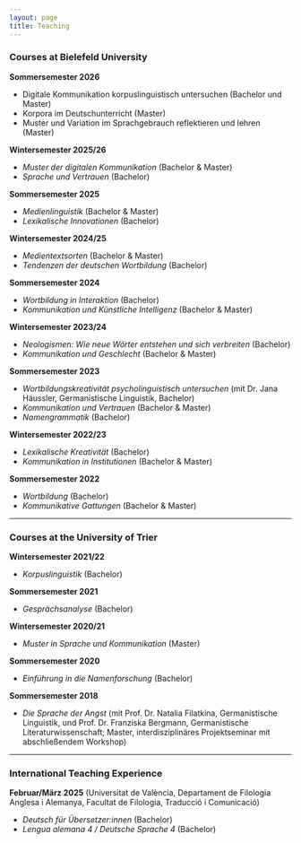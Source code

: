 ```yaml
---
layout: page
title: Teaching
---
```


### Courses at Bielefeld University

**Sommersemester 2026**

- Digitale Kommunikation korpuslinguistisch untersuchen (Bachelor und Master)
- Korpora im Deutschunterricht (Master)
- Muster und Variation im Sprachgebrauch reflektieren und lehren (Master)

**Wintersemester 2025/26**  
- *Muster der digitalen Kommunikation* (Bachelor & Master)  
- *Sprache und Vertrauen* (Bachelor)

**Sommersemester 2025**  
- *Medienlinguistik* (Bachelor & Master)  
- *Lexikalische Innovationen* (Bachelor)

**Wintersemester 2024/25**  
- *Medientextsorten* (Bachelor & Master)  
- *Tendenzen der deutschen Wortbildung* (Bachelor)

**Sommersemester 2024**  
- *Wortbildung in Interaktion* (Bachelor)  
- *Kommunikation und Künstliche Intelligenz* (Bachelor & Master)

**Wintersemester 2023/24**  
- *Neologismen: Wie neue Wörter entstehen und sich verbreiten* (Bachelor)  
- *Kommunikation und Geschlecht* (Bachelor & Master)

**Sommersemester 2023**  
- *Wortbildungskreativität psycholinguistisch untersuchen* (mit Dr. Jana Häussler, Germanistische Linguistik, Bachelor)  
- *Kommunikation und Vertrauen* (Bachelor & Master)  
- *Namengrammatik* (Bachelor)

**Wintersemester 2022/23**  
- *Lexikalische Kreativität* (Bachelor)  
- *Kommunikation in Institutionen* (Bachelor & Master)

**Sommersemester 2022**  
- *Wortbildung* (Bachelor)  
- *Kommunikative Gattungen* (Bachelor & Master)

---

### Courses at the University of Trier

**Wintersemester 2021/22**  
- *Korpuslinguistik* (Bachelor)

**Sommersemester 2021**  
- *Gesprächsanalyse* (Bachelor)

**Wintersemester 2020/21**  
- *Muster in Sprache und Kommunikation* (Master)

**Sommersemester 2020**  
- *Einführung in die Namenforschung* (Bachelor)

**Sommersemester 2018**  
- *Die Sprache der Angst* (mit Prof. Dr. Natalia Filatkina, Germanistische Linguistik, und Prof. Dr. Franziska Bergmann, Germanistische Literaturwissenschaft; Master, interdisziplinäres Projektseminar mit abschließendem Workshop)

---

### International Teaching Experience

**Februar/März 2025** (Universitat de València, Departament de Filologia Anglesa i Alemanya, Facultat de Filologia, Traducció i Comunicació)  
- *Deutsch für Übersetzer:innen* (Bachelor)  
- *Lengua alemana 4 / Deutsche Sprache 4* (Bachelor)

